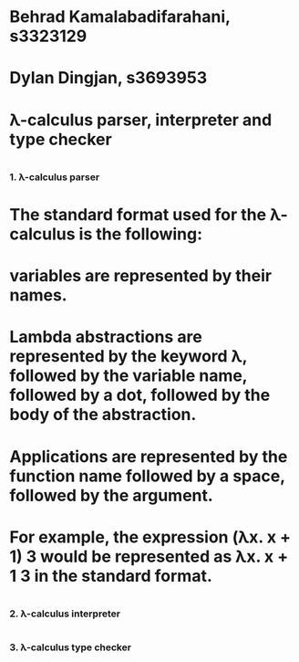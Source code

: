 # Behrad Kamalabadifarahani, s3323129
# Dylan Dingjan, s3693953
# λ-calculus parser, interpreter and type checker
# <h3>1. λ-calculus parser</h3>
# The standard format used for the λ-calculus is the following:
# variables are represented by their names.
# Lambda abstractions are represented by the keyword λ, followed by the variable name, followed by a dot, followed by the body of the abstraction.
# Applications are represented by the function name followed by a space, followed by the argument.
# For example, the expression (λx. x + 1) 3 would be represented as λx. x + 1 3 in the standard format.
# <h3>2. λ-calculus interpreter</h3>
# <h3>3. λ-calculus type checker</h3>